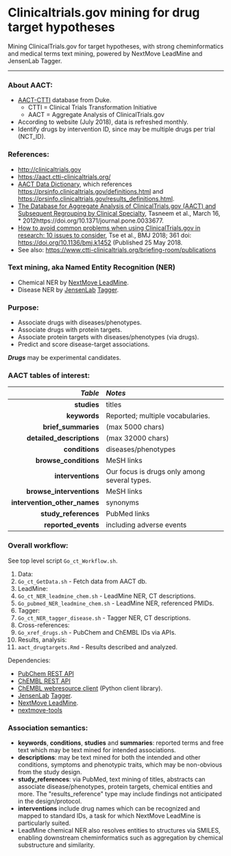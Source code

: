 # Clinicaltrials.gov mining for drug target hypotheses

Mining ClinicalTrials.gov for target hypotheses, with strong
cheminformatics and medical terms text mining, powered by NextMove LeadMine
and JensenLab Tagger.

---

### About AACT:
* [AACT-CTTI](https://aact.ctti-clinicaltrials.org/) database from Duke.
  * CTTI = Clinical Trials Transformation Initiative
  * AACT = Aggregate Analysis of ClinicalTrials.gov
* According to website (July 2018), data is refreshed monthly.
* Identify drugs by intervention ID, since may be multiple drugs per trial (NCT\_ID).

### References:
* <http://clinicaltrials.gov>
* <https://aact.ctti-clinicaltrials.org/>
* [AACT Data Dictionary](https://aact.ctti-clinicaltrials.org/data_dictionary), which references <https://prsinfo.clinicaltrials.gov/definitions.html> and <https://prsinfo.clinicaltrials.gov/results_definitions.html>.
* [The Database for Aggregate Analysis of ClinicalTrials.gov (AACT) and Subsequent Regrouping by Clinical Specialty](https://journals.plos.org/plosone/article?id=10.1371/journal.pone.0033677), Tasneem et al., March 16, * 2012https://doi.org/10.1371/journal.pone.0033677.
* [How to avoid common problems when using ClinicalTrials.gov in research: 10 issues to consider](https://www.bmj.com/content/361/bmj.k1452), Tse et al., BMJ 2018; 361 doi: https://doi.org/10.1136/bmj.k1452 (Published 25 May 2018.
* See also: <https://www.ctti-clinicaltrials.org/briefing-room/publications>

### Text mining, aka Named Entity Recognition (NER)
* Chemical NER by [NextMove LeadMine](http://nextmovesoftware.com).
* Disease NER by [JensenLab](https://jensenlab.org/) [Tagger](https://github.com/larsjuhljensen/tagger/).

### Purpose:
* Associate drugs with diseases/phenotypes.
* Associate drugs with protein targets.
* Associate protein targets with diseases/phenotypes (via drugs).
* Predict and score disease-target associations.

___Drugs___ may be experimental candidates.

### AACT tables of interest:
| *Table* | *Notes* |
| ---: | :--- |
| **studies** | titles |
| **keywords** | Reported; multiple vocabularies. |
| **brief\_summaries** | (max 5000 chars) |
| **detailed\_descriptions** | (max 32000 chars) |
| **conditions** | diseases/phenotypes |
| **browse\_conditions** | MeSH links |
| **interventions** | Our focus is drugs only among several types. |
| **browse\_interventions** | MeSH links |
| **intervention\_other\_names** | synonyms |
| **study\_references** | PubMed links |
| **reported\_events** | including adverse events |

### Overall workflow:

See top level script `Go_ct_Workflow.sh`.

1. Data:
  1. `Go_ct_GetData.sh` - Fetch data from AACT db.
1. LeadMine:
  1. `Go_ct_NER_leadmine_chem.sh` - LeadMine NER, CT descriptions.
  1. `Go_pubmed_NER_leadmine_chem.sh` - LeadMine NER, referenced PMIDs.
1. Tagger:
  1. `Go_ct_NER_tagger_disease.sh` - Tagger NER, CT descriptions.
1. Cross-references:
  1. `Go_xref_drugs.sh` - PubChem and ChEMBL IDs via APIs.
1. Results, analysis:
  1. `aact_drugtargets.Rmd` - Results described and analyzed.

Dependencies:
* [PubChem REST API](http://pubchem.ncbi.nlm.nih.gov/rest/pug/)
* [ChEMBL REST API](https://www.ebi.ac.uk/chembl/ws)
* [ChEMBL webresource client](https://github.com/chembl/chembl_webresource_client) \(Python client library\).
* [JensenLab](https://jensenlab.org/) [Tagger](https://bitbucket.org/larsjuhljensen/tagger/).
* [NextMove LeadMine](http://nextmovesoftware.com).
* [nextmove-tools](https://github.com/unmtransinfo/nextmove-tools)

### Association semantics:
* **keywords**, **conditions**, **studies** and **summaries**: reported terms and free text which may be text mined for intended associations.
* **descriptions**:  may be text mined for both the intended and other conditions, symptoms and phenotypic traits, which may be non-obvious from the study design.
* **study\_references**: via PubMed, text mining of titles, abstracts can associate disease/phenotypes, protein targets, chemical entities and more.  The "results\_reference" type may include findings not anticipated in the design/protocol.
* **interventions** include drug names which can be recognized and mapped to standard IDs, a task for which NextMove LeadMine is particularly suited.
* LeadMine chemical NER also resolves entities to structures via SMILES, enabling downstream cheminformatics such as aggregation by chemical substructure and similarity.
